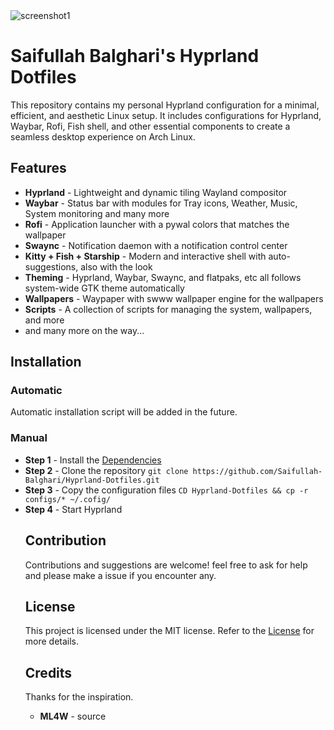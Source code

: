 <img src="https://github.com/Saifullah-Balghari/Hyprland-Dotfiles/blob/main/assets/screenshot1.png" alt="screenshot1">
<h1>
  Saifullah Balghari's Hyprland Dotfiles
</h1>
<p>
    This repository contains my personal Hyprland configuration for a minimal, efficient, and aesthetic Linux setup. It includes configurations for Hyprland, Waybar, Rofi, Fish shell, and other essential components to create a seamless desktop experience on Arch Linux.
</p>

<h2>
  Features
</h2>
<ul>
    <li><b>Hyprland</b> - Lightweight and dynamic tiling Wayland compositor</li>
    <li><b>Waybar</b> - Status bar with modules for Tray icons, Weather, Music, System monitoring and many more</li>
    <li><b>Rofi</b> - Application launcher with a pywal colors that matches the wallpaper</li>
    <li><b>Swaync</b> - Notification daemon with a notification control center</li>
    <li><b>Kitty + Fish + Starship</b> - Modern and interactive shell with auto-suggestions, also with the look</li>
    <li><b>Theming</b> - Hyprland, Waybar, Swaync, and flatpaks, etc all follows system-wide GTK theme automatically</li>
    <li><b>Wallpapers</b> - Waypaper with swww wallpaper engine for the wallpapers</li>
    <li><b>Scripts</b> - A collection of scripts for managing the system, wallpapers, and more</li>
    <li>and many more on the way...</li>
</ul>

<h2>
  Installation
</h2>

<h3>
  Automatic
</h3>
<p>
  Automatic installation script will be added in the future.
</p>

<h3>
  Manual
</h3>
<ul>
    <li><b>Step 1</b> - Install the <a href="https://github.com/Saifullah-Balghari/Hyprland-Dotfiles/blob/main/Dependencies">Dependencies</a></li>
    <li>
      <b>Step 2</b> - Clone the repository
      <code>git clone https://github.com/Saifullah-Balghari/Hyprland-Dotfiles.git</code>
    </li>
    <li>
      <b>Step 3</b> - Copy the configuration files
      <code>CD Hyprland-Dotfiles && cp -r configs/* ~/.cofig/</code>
    </li>
    <li>
      <b>Step 4</b> - Start Hyprland
    </li
</ul>


<h2>
  Contribution
</h2>
<p>
  Contributions and suggestions are welcome! feel free to ask for help and please make a issue if you encounter any.
</p>


<h2>
  License 
</h2>
<p>
  This project is licensed under the MIT license. Refer to the <a href=""https://github.com/Saifullah-Balghari/Hyprland-Dotfiles/blob/main/LICENSE">License</a> for more details.
</p>


<h2>
  Credits
</h2>
<p>
 Thanks for the inspiration.
<ul>
    <li><b>ML4W</b> - source</li>
</p>



